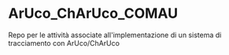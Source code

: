 # ArUco_ChArUco_COMAU
Repo per le attività associate all'implementazione di un sistema di tracciamento con ArUco/ChArUco
